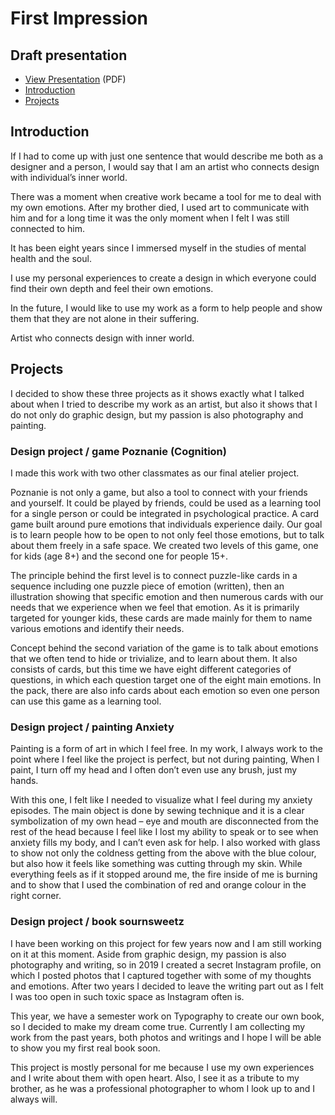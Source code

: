 # First Impression

## Draft presentation

- [View Presentation](img/buzkova-draft-presentation.pdf) (PDF)
- [Introduction](#introduction)
- [Projects](#projects)

## Introduction

If I had to come up with just one sentence that would describe me both as a designer and a person, I would say that I am an artist who connects design with individual’s inner world. 

There was a moment when creative work became a tool for me to deal with my own emotions. After my brother died, I used art to communicate with him and for a long time it was the only moment when I felt I was still connected to him. 

It has been eight years since I immersed myself in the studies of mental health and the soul. 

I use my personal experiences to create a design in which everyone could find their own depth and feel their own emotions.

In the future, I would like to use my work as a form to help people and show them that they are not alone in their suffering. 

Artist who connects design with inner world. 

## Projects

I decided to show these three projects as it shows exactly what I talked about when I tried to describe my work as an artist, but also it shows that I do not only do graphic design, but my passion is also photography and painting. 

### Design project / game Poznanie (Cognition)

I made this work with two other classmates as our final atelier project.

Poznanie is not only a game, but also a tool to connect with your friends and yourself. It could be played by friends, could be used as a learning tool for a single person or could be integrated in psychological practice.
A card game built around pure emotions that individuals experience daily. Our goal is to learn people how to be open to not only feel those emotions, but to talk about them freely in a safe space. 
We created two levels of this game, one for kids (age 8+) and the second one for people 15+. 

The principle behind the first level is to connect puzzle-like cards in a sequence including one puzzle piece of emotion (written), then an illustration showing that specific emotion and then numerous cards with our needs that we experience when we feel that emotion. As it is primarily targeted for younger kids, these cards are made mainly for them to name various emotions and identify their needs.

Concept behind the second variation of the game is to talk about emotions that we often tend to hide or trivialize, and to learn about them. It also consists of cards, but this time we have eight different categories of questions, in which each question target one of the eight main emotions. In the pack, there are also info cards about each emotion so even one person can use this game as a learning tool. 


### Design project / painting Anxiety

Painting is a form of art in which I feel free. In my work, I always work to the point where I feel like the project is perfect, but not during painting, When I paint, I turn off my head and I often don’t even use any brush, just my hands.

With this one, I felt like I needed to visualize what I feel during my anxiety episodes. The main object is done by sewing technique and it is a clear symbolization of my own head – eye and mouth are disconnected from the rest of the head because I feel like I lost my ability to speak or to see when anxiety fills my body, and I can’t even ask for help. I also worked with glass to show not only the coldness getting from the above with the blue colour, but also how it feels like something was cutting through my skin. While everything feels as if it stopped around me, the fire inside of me is burning and to show that I used the combination of red and orange colour in the right corner. 

### Design project / book sournsweetz

I have been working on this project for few years now and I am still working on it at this moment.
Aside from graphic design, my passion is also photography and writing, so in 2019 I created a secret Instagram profile, on which I posted photos that I captured together with some of my thoughts and emotions. After two years I decided to leave the writing part out as I felt I was too open in such toxic space as Instagram often is. 

This year, we have a semester work on Typography to create our own book, so I decided to make my dream come true. Currently I am collecting my work from the past years, both photos and writings and I hope I will be able to show you my first real book soon.

This project is mostly personal for me because I use my own experiences and I write about them with open heart. Also, I see it as a tribute to my brother, as he was a professional photographer to whom I look up to and I always will. 
